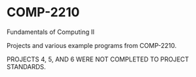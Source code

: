 # COMP-2210
Fundamentals of Computing II 

Projects and various example programs from COMP-2210.

PROJECTS 4, 5, AND 6 WERE NOT COMPLETED TO PROJECT STANDARDS.
